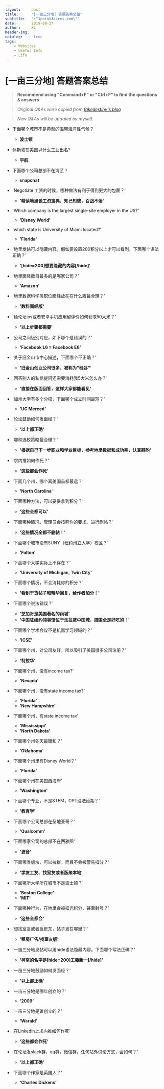 ```yaml
---
layout:     post
title:      "[一亩三分地] 答题答案总结"
subtitle:   "\"1point3acres.com\""
date:       2019-08-27
author:     XL
header-img: 
catalog: 	 true
tags:
    - Websites
    - Useful Info
    - Life
---
```

# [一亩三分地] 答题答案总结

> **Recommend using "Command+F" or "Ctrl+F" to find the questions & answers**

> *Original Q&As were copied from [fakedestiny's blog](https://www.cnblogs.com/fakedestiny/p/11141450.html)*

> *New Q&As will be updated by myself.*

- 下面哪个城市不是典型的温带海洋性气候？
	- **波士顿**

- 休斯敦在美国以什么工业出名?
	- **宇航**

- 下面哪个公司总部不在湾区？
	- **snapchat**

- 'Negotiate 工资的时候，哪种做法有利于得到更大的包裹？'
	- **'精读地里谈工资宝典，知己知彼，百战不殆'**

- 'Which company is the largest single-site employer in the US?'
	- **'Disney World'**

- 'which state is University of Miami located?'
	- **'Florida'**

- '地里发帖可以隐藏内容。假如要设置200积分以上才可以看到，下面哪个语法正确？'
	-  **'[hide=200]想要隐藏的内容[/hide]'**

- '地里面经数目最多的是哪家公司？'
	- **'Amazon'**

- '地里数据科学类职位面经放在在什么版最合理？'
	- **'数科面经版'**

- '给论坛ios或者安卓手机应用留评价如何获取50大米？'
	- **'以上步骤都需要'**

- '公司之间级别对应，如下哪个是错误的？'
	- **'Facebook L6 = Facebook E6'**

- '关于旧金山市中心描述，下面哪个不正确？'
	- **'旧金山创业公司很多，被称为“硅谷”'**

- '回答别人的私信提问还需要消耗我5大米怎么办？'
	- **'直接在版面回答，这样大家都能看见'**

- '加州大学有多个分校，下面哪个成立时间最短？'
	- **'UC Merced'**

- '论坛鼓励如何发面经？'
	- **'以上都正确'**

- '哪种选校策略最合理？'
	- **'根据自己下一步职业和学业目标，参考地里数据和成功率，认真斟酌'**

- '求内推如何作死？'
	- **'这些都会作死'**

- '下面几个州，哪个离美国首都最远？'
	- **'North Carolina'**

 - '下面哪种方法，可以妥妥拿到积分？'
 	- **'这些全都可以'**

- '下面哪种情况，管理员会按照你的要求，进行删帖？'
	- **'这些情况全都不删帖！'**

- '下面哪个城市没有SUNY（纽约州立大学）校区？'
	- **'Fulton'**

- '下面哪个大学实际上不存在？'
	- **'University of Michigan, Twin City'**

- '下面哪个情况，不会消耗你的积分？'
	- **'看到干货帖子和精华回复，给作者加分！'**

- '下面哪个说法错误？'
	- **'芝加哥是美国著名的雨城'**
	- **'中国驻纽约领事馆位于法拉盛中国城，周围全是好吃的！'**

- '下面哪个学术会议不是机器学习领域的？'
	- **'ICSE'**

- '下面哪个州，对公司友好，所以吸引了美国很多公司注册？'
	- **'特拉华'**

- '下面哪个州，没有income tax?'
	- **'Nevada'**

- '下面哪个州，没有state income tax?'
	- **'Florida'**
	- **'New Hampshire'**

- '下面哪个州，有state income tax'
	- **'Mississippi'**
	- **'North Dakota'**

- '下面哪个州冬天最暖和？'
	- **'Oklahoma'**

- '下面哪个州里有Disney World？'
	- **'Florida'**

- '下面哪个州在美国西海岸'
	- **'Washington'**

- '下面哪个专业，不是STEM，OPT没法延期？'
	- **'教育学'**

- '下面哪个公司总部在圣地亚哥？'
	- **'Qualcomm'**

- '下面哪家公司的总部不在西雅图'
	- **'波音'**

- '下面哪类版块，可以拉群，而且不会被警告扣分？'
	- **'学友工友、找室友或者版聚本地'**

- '下面哪所大学所在城市不是波士顿？'
	- **'Boston College'**
	- **'MIT'**

- '下面哪种行为，在地里会被扣光积分，甚至封号？'
	- **'这些全都会'**

- '想找室友或者当房东，帖子发在哪里？'
	- **'租房广告/找室友版'**

- '一亩三分地发帖可以用hide语法隐藏内容。下面哪个写法正确？'
	-  **'柯南的名字是[hide=200]工藤新一[/hide]'**

- '一亩三分地鼓励如何发面经？'
	- **'以上都正确'**

- '一亩三分地是哪年创立的？'
	- **'2009'**

- '一亩三分地是谁创立的？'
	- **'Warald'**

- '在Linkedin上求内推如何作死'
	- **'这些都会作死'**

- '在论坛发slack群，qq群，微信群，任何站外讨论方式，会如何？'
	- **'以上都正确'**

- '下面哪个作家是英国人？'
	- **'Charles Dickens'**